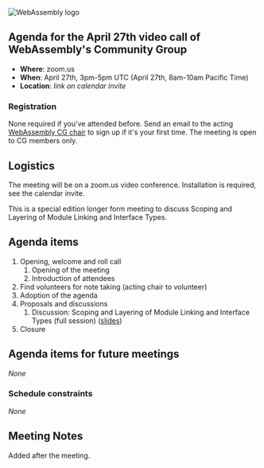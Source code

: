 ![WebAssembly logo](/images/WebAssembly.png)

## Agenda for the April 27th video call of WebAssembly's Community Group

- **Where**: zoom.us
- **When**: April 27th, 3pm-5pm UTC (April 27th, 8am-10am Pacific Time)
- **Location**: *link on calendar invite*

### Registration

None required if you've attended before. Send an email to the acting [WebAssembly CG chair](mailto:webassembly-cg-chair@chromium.org)
to sign up if it's your first time. The meeting is open to CG members only.

## Logistics

The meeting will be on a zoom.us video conference.
Installation is required, see the calendar invite.

This is a special edition longer form meeting to discuss Scoping and Layering of Module Linking and Interface Types.

## Agenda items

1. Opening, welcome and roll call
    1. Opening of the meeting
    1. Introduction of attendees
1. Find volunteers for note taking (acting chair to volunteer)
1. Adoption of the agenda
1. Proposals and discussions
    1. Discussion: Scoping and Layering of Module Linking and Interface Types (full session) ([slides](https://docs.google.com/presentation/d/1PSC3Q5oFsJEaYyV5lNJvVgh-SNxhySWUqZ6puyojMi8))
1. Closure

## Agenda items for future meetings

*None*

### Schedule constraints

*None*

## Meeting Notes

Added after the meeting.
